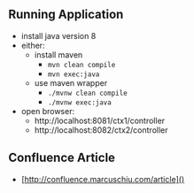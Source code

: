 ## Running Application
- install java version 8
- either:
    - install maven
        - <code>mvn clean compile</code>
        - <code>mvn exec:java</code>
    - use maven wrapper
        - <code>./mvnw clean compile</code>
        - <code>./mvnw exec:java</code>
- open browser:
  - http://localhost:8081/ctx1/controller
  - http://localhost:8082/ctx2/controller
  
## Confluence Article
- [http://confluence.marcuschiu.com/article]()